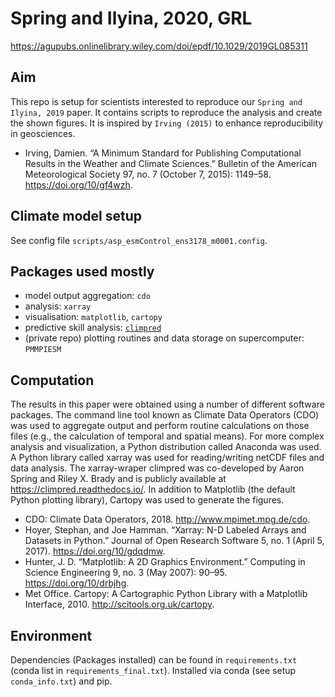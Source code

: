 # Spring and Ilyina, 2020, GRL

https://agupubs.onlinelibrary.wiley.com/doi/epdf/10.1029/2019GL085311



## Aim

This repo is setup for scientists interested to reproduce our `Spring and Ilyina, 2019` paper. It contains scripts to reproduce the analysis and create the shown figures. It is inspired by `Irving (2015)` to enhance reproducibility in geosciences.

-   Irving, Damien. “A Minimum Standard for Publishing Computational Results in the Weather and Climate Sciences.” Bulletin of the American Meteorological Society 97, no. 7 (October 7, 2015): 1149–58. <https://doi.org/10/gf4wzh>.

## Climate model setup

See config file `scripts/asp_esmControl_ens3178_m0001.config`.

## Packages used mostly

-   model output aggregation: `cdo`
-   analysis: `xarray`
-   visualisation: `matplotlib`, `cartopy`
-   predictive skill analysis: [`climpred`](https://climpred.readthedocs.io/)
-   (private repo) plotting routines and data storage on supercomputer: `PMMPIESM`

## Computation

The results in this paper were obtained using a number of different software packages. The command line tool known as Climate Data Operators (CDO) was used to aggregate output and perform routine calculations on those files (e.g., the calculation of temporal and spatial means). For more complex analysis and visualization, a Python distribution called Anaconda was used. A Python library called xarray was used for reading/writing netCDF files and data analysis. The xarray-wraper climpred was co-developed by Aaron Spring and Riley X. Brady and is publicly available at <https://climpred.readthedocs.io/>. In addition to Matplotlib (the default Python plotting library), Cartopy was used to generate the figures.

-   CDO: Climate Data Operators, 2018. <http://www.mpimet.mpg.de/cdo>.
-   Hoyer, Stephan, and Joe Hamman. “Xarray: N-D Labeled Arrays and Datasets in Python.” Journal of Open Research Software 5, no. 1 (April 5, 2017). <https://doi.org/10/gdqdmw>.
-   Hunter, J. D. “Matplotlib: A 2D Graphics Environment.” Computing in Science Engineering 9, no. 3 (May 2007): 90–95. <https://doi.org/10/drbjhg>.
-   Met Office. Cartopy: A Cartographic Python Library with a Matplotlib Interface, 2010. <http://scitools.org.uk/cartopy>.

## Environment

Dependencies (Packages installed) can be found in `requirements.txt` (conda list in `requirements_final.txt`). Installed via conda (see setup `conda_info.txt`) and pip.
